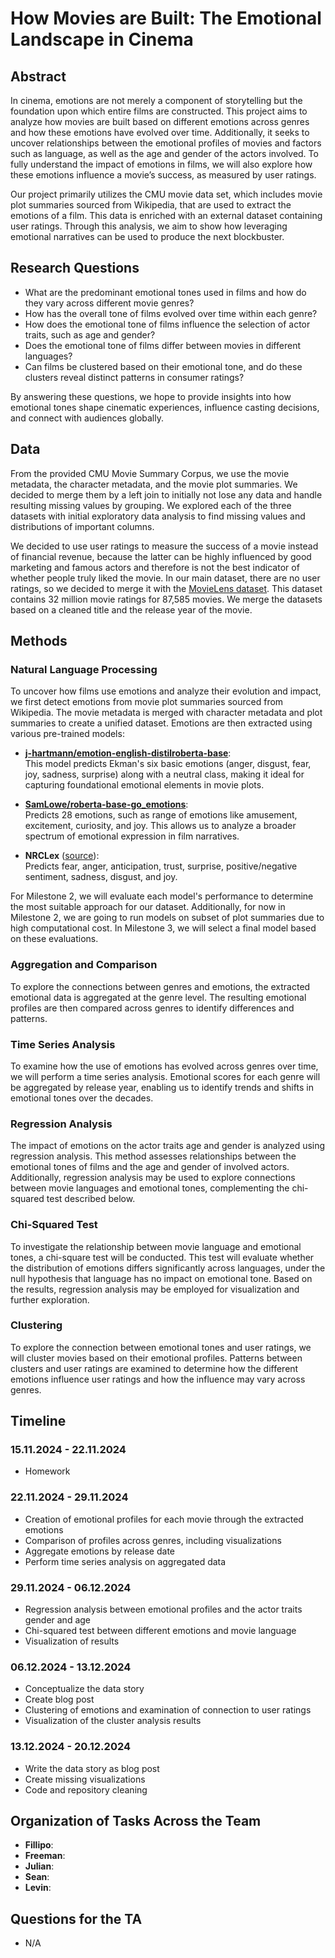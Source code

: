 # How Movies are Built: The Emotional Landscape in Cinema

## Abstract
In cinema, emotions are not merely a component of storytelling but the foundation upon which entire films are constructed. This project aims to analyze how movies are built based on different emotions across genres and how these emotions have evolved over time. Additionally, it seeks to uncover relationships between the emotional profiles of movies and factors such as language, as well as the age and gender of the actors involved. To fully understand the impact of emotions in films, we will also explore how these emotions influence a movie’s success, as measured by user ratings.

Our project primarily utilizes the CMU movie data set, which includes movie plot summaries sourced from Wikipedia, that are used to extract the emotions of a film. This data is enriched with an external dataset containing user ratings. Through this analysis, we aim to show how leveraging emotional narratives can be used to produce the next blockbuster.

## Research Questions
- What are the predominant emotional tones used in films and how do they vary across different movie genres?  
- How has the overall tone of films evolved over time within each genre?  
- How does the emotional tone of films influence the selection of actor traits, such as age and gender?  
- Does the emotional tone of films differ between movies in different languages?  
- Can films be clustered based on their emotional tone, and do these clusters reveal distinct patterns in consumer ratings?

By answering these questions, we hope to provide insights into how emotional tones shape cinematic experiences, influence casting decisions, and connect with audiences globally.

## Data
From the provided CMU Movie Summary Corpus, we use the movie metadata, the character metadata, and the movie plot summaries. We decided to merge them by a left join to initially not lose any data and handle resulting missing values by grouping. We explored each of the three datasets with initial exploratory data analysis to find missing values and distributions of important columns.

We decided to use user ratings to measure the success of a movie instead of financial revenue, because the latter can be highly influenced by good marketing and famous actors and therefore is not the best indicator of whether people truly liked the movie. In our main dataset, there are no user ratings, so we decided to merge it with the [MovieLens dataset](https://grouplens.org/datasets/movielens/32m/). This dataset contains 32 million movie ratings for 87,585 movies. We merge the datasets based on a cleaned title and the release year of the movie.

## Methods

### Natural Language Processing
<!-- To uncover how films use emotions and analyze their evolution and impact, we first detect emotions from the movie plot summaries sourced from Wikipedia. The movie metadata is merged with character metadata and plot summaries to create a unified dataset. Emotions are then extracted using the pre-trained [j-hartmann/emotion-english-distilroberta-base](https://huggingface.co/j-hartmann/emotion-english-distilroberta-base) model from Hugging Face. It predicts Ekman’s 6 basic emotions as well as a neutral class. -->
To uncover how films use emotions and analyze their evolution and impact, we first detect emotions from movie plot summaries sourced from Wikipedia. The movie metadata is merged with character metadata and plot summaries to create a unified dataset. Emotions are then extracted using various pre-trained models:
- **[j-hartmann/emotion-english-distilroberta-base](https://huggingface.co/j-hartmann/emotion-english-distilroberta-base)**:  
  This model predicts Ekman's six basic emotions (anger, disgust, fear, joy, sadness, surprise) along with a neutral class, making it ideal for capturing foundational emotional elements in movie plots.

- **[SamLowe/roberta-base-go_emotions](https://huggingface.co/SamLowe/roberta-base-go_emotions)**:  
  Predicts 28 emotions, such as range of emotions like amusement, excitement, curiosity, and joy. This allows us to analyze a broader spectrum of emotional expression in film narratives.

- **NRCLex** ([source](https://pypi.org/project/NRCLex/)):  
  Predicts fear, anger, anticipation, trust, surprise, positive/negative sentiment, sadness, disgust, and joy.

For Milestone 2, we will evaluate each model's performance to determine the most suitable approach for our dataset. Additionally, for now in Milestone 2, we are going to run models on subset of plot summaries due to high computational cost. In Milestone 3, we will select a final model based on these evaluations.

### Aggregation and Comparison
To explore the connections between genres and emotions, the extracted emotional data is aggregated at the genre level. The resulting emotional profiles are then compared across genres to identify differences and patterns.

### Time Series Analysis
To examine how the use of emotions has evolved across genres over time, we will perform a time series analysis. Emotional scores for each genre will be aggregated by release year, enabling us to identify trends and shifts in emotional tones over the decades.

### Regression Analysis
The impact of emotions on the actor traits age and gender is analyzed using regression analysis. This method assesses relationships between the emotional tones of films and the age and gender of involved actors. Additionally, regression analysis may be used to explore connections between movie languages and emotional tones, complementing the chi-squared test described below.

### Chi-Squared Test
To investigate the relationship between movie language and emotional tones, a chi-square test will be conducted. This test will evaluate whether the distribution of emotions differs significantly across languages, under the null hypothesis that language has no impact on emotional tone. Based on the results, regression analysis may be employed for visualization and further exploration.

### Clustering
To explore the connection between emotional tones and user ratings, we will cluster movies based on their emotional profiles. Patterns between clusters and user ratings are examined to determine how the different emotions influence user ratings and how the influence may vary across genres.

## Timeline

### 15.11.2024 - 22.11.2024
- Homework

### 22.11.2024 - 29.11.2024
- Creation of emotional profiles for each movie through the extracted emotions  
- Comparison of profiles across genres, including visualizations  
- Aggregate emotions by release date  
- Perform time series analysis on aggregated data  

### 29.11.2024 - 06.12.2024
- Regression analysis between emotional profiles and the actor traits gender and age  
- Chi-squared test between different emotions and movie language  
- Visualization of results  

### 06.12.2024 - 13.12.2024
- Conceptualize the data story  
- Create blog post  
- Clustering of emotions and examination of connection to user ratings  
- Visualization of the cluster analysis results  

### 13.12.2024 - 20.12.2024
- Write the data story as blog post  
- Create missing visualizations  
- Code and repository cleaning  

## Organization of Tasks Across the Team
- **Fillipo**:  
- **Freeman**:  
- **Julian**:  
- **Sean**:  
- **Levin**:  

## Questions for the TA
- N/A
